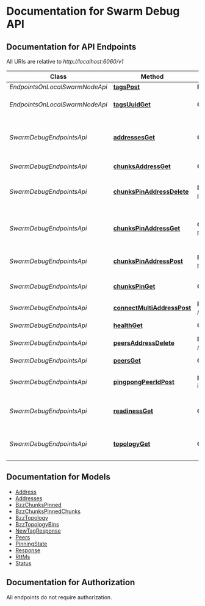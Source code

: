 # Documentation for Swarm Debug API

<a name="documentation-for-api-endpoints"></a>
## Documentation for API Endpoints

All URIs are relative to *http://localhost:6060/v1*

Class | Method | HTTP request | Description
------------ | ------------- | ------------- | -------------
*EndpointsOnLocalSwarmNodeApi* | [**tagsPost**](Apis/EndpointsOnLocalSwarmNodeApi.md#tagspost) | **POST** /tags | Create Tag
*EndpointsOnLocalSwarmNodeApi* | [**tagsUuidGet**](Apis/EndpointsOnLocalSwarmNodeApi.md#tagsuuidget) | **GET** /tags/{uuid} | Get Tag information using UUid
*SwarmDebugEndpointsApi* | [**addressesGet**](Apis/SwarmDebugEndpointsApi.md#addressesget) | **GET** /addresses | Get overlay and underlay addresses of the node
*SwarmDebugEndpointsApi* | [**chunksAddressGet**](Apis/SwarmDebugEndpointsApi.md#chunksaddressget) | **GET** /chunks/{address} | Get chunk address
*SwarmDebugEndpointsApi* | [**chunksPinAddressDelete**](Apis/SwarmDebugEndpointsApi.md#chunkspinaddressdelete) | **DELETE** /chunks-pin/{address} | Unpin chunk with given address
*SwarmDebugEndpointsApi* | [**chunksPinAddressGet**](Apis/SwarmDebugEndpointsApi.md#chunkspinaddressget) | **GET** /chunks-pin/{address} | Get pinning status of chunk with given address
*SwarmDebugEndpointsApi* | [**chunksPinAddressPost**](Apis/SwarmDebugEndpointsApi.md#chunkspinaddresspost) | **POST** /chunks-pin/{address} | Pin chunk with given address
*SwarmDebugEndpointsApi* | [**chunksPinGet**](Apis/SwarmDebugEndpointsApi.md#chunkspinget) | **GET** /chunks-pin/ | Get list of pinned chunks
*SwarmDebugEndpointsApi* | [**connectMultiAddressPost**](Apis/SwarmDebugEndpointsApi.md#connectmultiaddresspost) | **POST** /connect/{multiAddress} | Connect to address
*SwarmDebugEndpointsApi* | [**healthGet**](Apis/SwarmDebugEndpointsApi.md#healthget) | **GET** /health | Get health of node
*SwarmDebugEndpointsApi* | [**peersAddressDelete**](Apis/SwarmDebugEndpointsApi.md#peersaddressdelete) | **DELETE** /peers/{address} | Remove peer
*SwarmDebugEndpointsApi* | [**peersGet**](Apis/SwarmDebugEndpointsApi.md#peersget) | **GET** /peers | Get a list of peers
*SwarmDebugEndpointsApi* | [**pingpongPeerIdPost**](Apis/SwarmDebugEndpointsApi.md#pingpongpeeridpost) | **POST** /pingpong/{peer-id} | Try connection to node
*SwarmDebugEndpointsApi* | [**readinessGet**](Apis/SwarmDebugEndpointsApi.md#readinessget) | **GET** /readiness | Get readiness state of node
*SwarmDebugEndpointsApi* | [**topologyGet**](Apis/SwarmDebugEndpointsApi.md#topologyget) | **GET** /topology | Get topology of known network


<a name="documentation-for-models"></a>
## Documentation for Models

 - [Address](.//Models/Address.md)
 - [Addresses](.//Models/Addresses.md)
 - [BzzChunksPinned](.//Models/BzzChunksPinned.md)
 - [BzzChunksPinnedChunks](.//Models/BzzChunksPinnedChunks.md)
 - [BzzTopology](.//Models/BzzTopology.md)
 - [BzzTopologyBins](.//Models/BzzTopologyBins.md)
 - [NewTagResponse](.//Models/NewTagResponse.md)
 - [Peers](.//Models/Peers.md)
 - [PinningState](.//Models/PinningState.md)
 - [Response](.//Models/Response.md)
 - [RttMs](.//Models/RttMs.md)
 - [Status](.//Models/Status.md)


<a name="documentation-for-authorization"></a>
## Documentation for Authorization

All endpoints do not require authorization.
